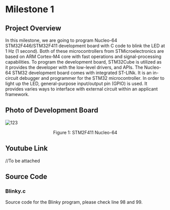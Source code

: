 # Milestone 1 
## Project Overview
In this milestone, we are going to program Nucleo-64 STM32F446/STM32F411 development board with C code to blink the LED at 1 Hz (1 second). Both of these microcontrollers from STMicroelectronics are based on ARM Cortex-M4 core with fast operations and signal-processing capabilities. To program the development board, STM32Cube is utilized as it provides the developer with the low-level drivers, and APIs. The Nucleo-64 STM32 development board comes with integrated ST-LINk. It is an in-circuit debugger and programmer for the STM32 microcontroller. In order to light up the LED, general-purpose input/output pin (GPIO) is used. It provides varies ways to interface with external circuit within an applicant framework.

## Photo of Development Board 
![123](https://user-images.githubusercontent.com/93202001/167300165-d421c59d-ff27-4482-a611-926b277404b3.jpg)
                                        
<p align="center">
    Figure 1: STM2F411 Nucleo-64
</p>

## Youtube Link
//To be attached

## Source Code
### Blinky.c 
Source code for the Blinky program, please check line 98 and 99. 






